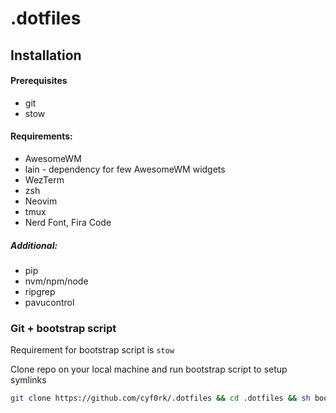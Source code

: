 # .dotfiles

## Installation

#### Prerequisites

- git
- stow

#### Requirements:

- AwesomeWM
- lain - dependency for few AwesomeWM widgets
- WezTerm
- zsh
- Neovim
- tmux
- Nerd Font, Fira Code

##### Additional:

- pip
- nvm/npm/node
- ripgrep
- pavucontrol

### Git + bootstrap script

Requirement for bootstrap script is `stow`

Clone repo on your local machine and run bootstrap script to setup symlinks

```bash
git clone https://github.com/cyf0rk/.dotfiles && cd .dotfiles && sh bootstrap
```
